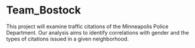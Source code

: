# Team_Bostock
This project will examine traffic citations of the Minneapolis Police Department. Our analysis aims to identify correlations with gender and the types of citations issued in a given neighborhood.

